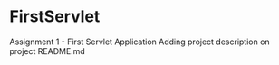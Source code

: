 # FirstServlet
Assignment 1 - First Servlet Application
Adding project description on project README.md 
